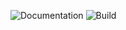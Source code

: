 ![Documentation](https://github.com/penfoldium/moonlight/workflows/Documentation/badge.svg)
![Build](https://github.com/penfoldium/moonlight/workflows/Build/badge.svg)